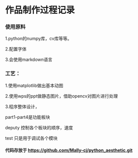 # 作品制作过程记录

### 使用原料

1.python的numpy库，cv库等等。

2.配置字体

3.会使用markdown语言



### 工艺：

1.使用matplotlib做出基本动图

2.使用wps的ppt做静态图片，借助opencv对图片进行处理

3.程序整体设计，

part1-part4是功能板块

deputy 控制各个板块的顺序，速度

test 只是用于调试各个模块



#### 代码存放于 https://github.com/Mally-cj/python_aesthetic.git